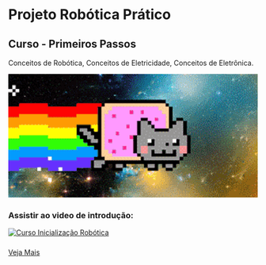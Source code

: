 # Projeto Robótica Prático
## Curso - Primeiros Passos
Conceitos de Robótica, Conceitos de Eletricidade, Conceitos de Eletrônica.

![nyan2](https://github.com/ohmeuleo/projetosite/blob/main/nyan2.gif)

### Assistir ao video de introdução:
[![Curso Inicialização Robótica](http://img.youtube.com/vi/Pg2GkAsycPU/0.jpg)](http://www.youtube.com/watch?v=Pg2GkAsycPU "Vídeo Introdução")
###
[Veja Mais](http://www.robotica.org.br/)
